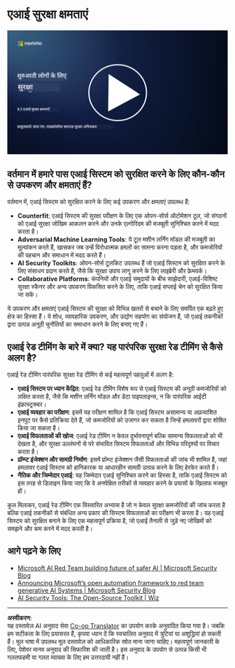 <!--
CO_OP_TRANSLATOR_METADATA:
{
  "original_hash": "b6bb7175672298d1e2f73ba7e0006f95",
  "translation_date": "2025-09-03T18:46:05+00:00",
  "source_file": "8.2 AI security capabilities.md",
  "language_code": "hi"
}
-->
# एआई सुरक्षा क्षमताएं

[![वीडियो देखें](../../translated_images/8-2_placeholder.bc988ce5dff1726a8b6f8c00b1250865ca23d02aa5cb11fb879ed1194702c99a.hi.png)](https://learn-video.azurefd.net/vod/player?id=e0a6f844-d884-4f76-99bd-4ce9f7f73d22)

## वर्तमान में हमारे पास एआई सिस्टम को सुरक्षित करने के लिए कौन-कौन से उपकरण और क्षमताएं हैं?

वर्तमान में, एआई सिस्टम को सुरक्षित करने के लिए कई उपकरण और क्षमताएं उपलब्ध हैं:

-   **Counterfit**: एआई सिस्टम की सुरक्षा परीक्षण के लिए एक ओपन-सोर्स ऑटोमेशन टूल, जो संगठनों को एआई सुरक्षा जोखिम आकलन करने और उनके एल्गोरिदम की मजबूती सुनिश्चित करने में मदद करता है।
-   **Adversarial Machine Learning Tools**: ये टूल मशीन लर्निंग मॉडल की मजबूती का मूल्यांकन करते हैं, खासकर जब उन्हें विरोधात्मक हमलों का सामना करना पड़ता है, और कमजोरियों की पहचान और समाधान में मदद करते हैं।
-   **AI Security Toolkits**: ओपन-सोर्स टूलकिट उपलब्ध हैं जो एआई सिस्टम को सुरक्षित करने के लिए संसाधन प्रदान करते हैं, जैसे कि सुरक्षा उपाय लागू करने के लिए लाइब्रेरी और फ्रेमवर्क।
-   **Collaborative Platforms**: कंपनियों और एआई समुदायों के बीच साझेदारी, एआई-विशिष्ट सुरक्षा स्कैनर और अन्य उपकरण विकसित करने के लिए, ताकि एआई सप्लाई चेन को सुरक्षित किया जा सके।

ये उपकरण और क्षमताएं एआई सिस्टम की सुरक्षा को विभिन्न खतरों से बचाने के लिए समर्पित एक बढ़ते हुए क्षेत्र का हिस्सा हैं। ये शोध, व्यावहारिक उपकरण, और उद्योग सहयोग का संयोजन हैं, जो एआई तकनीकों द्वारा उत्पन्न अनूठी चुनौतियों का समाधान करने के लिए बनाए गए हैं।

## एआई रेड टीमिंग के बारे में क्या? यह पारंपरिक सुरक्षा रेड टीमिंग से कैसे अलग है?

एआई रेड टीमिंग पारंपरिक सुरक्षा रेड टीमिंग से कई महत्वपूर्ण पहलुओं में अलग है:

-   **एआई सिस्टम पर ध्यान केंद्रित**: एआई रेड टीमिंग विशेष रूप से एआई सिस्टम की अनूठी कमजोरियों को लक्षित करता है, जैसे कि मशीन लर्निंग मॉडल और डेटा पाइपलाइन्स, न कि पारंपरिक आईटी इंफ्रास्ट्रक्चर।
-   **एआई व्यवहार का परीक्षण**: इसमें यह परीक्षण शामिल है कि एआई सिस्टम असामान्य या अप्रत्याशित इनपुट पर कैसे प्रतिक्रिया देते हैं, जो कमजोरियों को उजागर कर सकता है जिन्हें हमलावरों द्वारा शोषित किया जा सकता है।
-   **एआई विफलताओं की खोज**: एआई रेड टीमिंग न केवल दुर्भावनापूर्ण बल्कि सामान्य विफलताओं को भी देखता है, और सुरक्षा उल्लंघनों से परे संभावित सिस्टम विफलताओं और विभिन्न परिदृश्यों पर विचार करता है।
-   **प्रॉम्प्ट इंजेक्शन और सामग्री निर्माण**: इसमें प्रॉम्प्ट इंजेक्शन जैसी विफलताओं की जांच भी शामिल है, जहां हमलावर एआई सिस्टम को हानिकारक या आधारहीन सामग्री उत्पन्न करने के लिए हेरफेर करते हैं।
-   **नैतिक और जिम्मेदार एआई**: यह जिम्मेदार एआई सुनिश्चित करने का हिस्सा है, ताकि एआई सिस्टम को इस तरह से डिज़ाइन किया जाए कि वे अनपेक्षित तरीकों से व्यवहार करने के प्रयासों के खिलाफ मजबूत हों।

कुल मिलाकर, एआई रेड टीमिंग एक विस्तारित अभ्यास है जो न केवल सुरक्षा कमजोरियों की जांच करता है बल्कि एआई तकनीकों से संबंधित अन्य प्रकार की सिस्टम विफलताओं का परीक्षण भी करता है। यह एआई सिस्टम को सुरक्षित बनाने के लिए एक महत्वपूर्ण प्रक्रिया है, जो एआई तैनाती से जुड़े नए जोखिमों को समझने और कम करने में मदद करती है।

## आगे पढ़ने के लिए

 - [Microsoft AI Red Team building future of safer AI | Microsoft Security Blog](https://www.microsoft.com/en-us/security/blog/2023/08/07/microsoft-ai-red-team-building-future-of-safer-ai/?WT.mc_id=academic-96948-sayoung)
 - [Announcing Microsoft’s open automation framework to red team generative AI Systems | Microsoft Security Blog](https://www.microsoft.com/en-us/security/blog/2024/02/22/announcing-microsofts-open-automation-framework-to-red-team-generative-ai-systems/?WT.mc_id=academic-96948-sayoung)
 - [AI Security Tools: The Open-Source Toolkit | Wiz](https://www.wiz.io/academy/ai-security-tools)

---

**अस्वीकरण**:  
यह दस्तावेज़ AI अनुवाद सेवा [Co-op Translator](https://github.com/Azure/co-op-translator) का उपयोग करके अनुवादित किया गया है। जबकि हम सटीकता के लिए प्रयासरत हैं, कृपया ध्यान दें कि स्वचालित अनुवाद में त्रुटियां या अशुद्धियां हो सकती हैं। मूल भाषा में उपलब्ध मूल दस्तावेज़ को आधिकारिक स्रोत माना जाना चाहिए। महत्वपूर्ण जानकारी के लिए, पेशेवर मानव अनुवाद की सिफारिश की जाती है। इस अनुवाद के उपयोग से उत्पन्न किसी भी गलतफहमी या गलत व्याख्या के लिए हम उत्तरदायी नहीं हैं।  